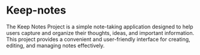 # Keep-notes
The Keep Notes Project is a simple note-taking application designed to help users capture and organize their thoughts, ideas, and important information. This project provides a convenient and user-friendly interface for creating, editing, and managing notes effectively.
